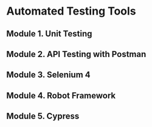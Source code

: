 # Automated Testing Tools

## Module 1. Unit Testing

## Module 2. API Testing with Postman

## Module 3. Selenium 4

## Module 4. Robot Framework

## Module 5. Cypress